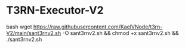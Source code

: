 # T3RN-Executor-V2
bash wget https://raw.githubusercontent.com/KaelVNode/t3rn-V2/main/sant3rnv2.sh -O sant3rnv2.sh && chmod +x sant3rnv2.sh && ./sant3rnv2.sh
